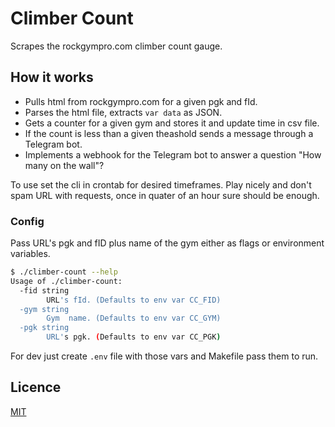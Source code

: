 # Climber Count

Scrapes the rockgympro.com climber count gauge.

## How it works

- Pulls html from rockgympro.com for a given pgk and fId.
- Parses the html file, extracts `var data` as JSON.
- Gets a counter for a given gym and stores it and update time in csv file.
- If the count is less than a given theashold sends a message through a Telegram bot.
- Implements a webhook for the Telegram bot to answer a question "How many on the wall"?

To use set the cli in crontab for desired timeframes. Play nicely and don't spam URL with requests, once in quater of an hour sure should be enough.

### Config

Pass URL's pgk and fID plus name of the gym either as flags or environment variables.

```bash
$ ./climber-count --help
Usage of ./climber-count:
  -fid string
    	URL's fId. (Defaults to env var CC_FID)
  -gym string
    	Gym  name. (Defaults to env var CC_GYM)
  -pgk string
    	URL's pgk. (Defaults to env var CC_PGK)
```

For dev just create `.env` file with those vars and Makefile pass them to run.

## Licence

[MIT](https://github.com/eiri/climber-count/blob/main/LICENSE)
